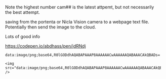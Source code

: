 
Note the highest number  cam## is the latest attpemt, but not necessarily the best attempt.


saving from the portenta or Nicla Vision camera to a webpage text file. Potentially then send the image to the cloud.


Lots of good info


https://codepen.io/abdhass/pen/jdRNdj


```
data:image/png;base64,R0lGODdhAQABAPAAAP8AAAAAACwAAAAAAQABAAACAkQBADs=
```

```
<img src="data:image/png;base64,R0lGODdhAQABAPAAAP8AAAAAACwAAAAAAQABAAACAkQBADs=" /> 

```
